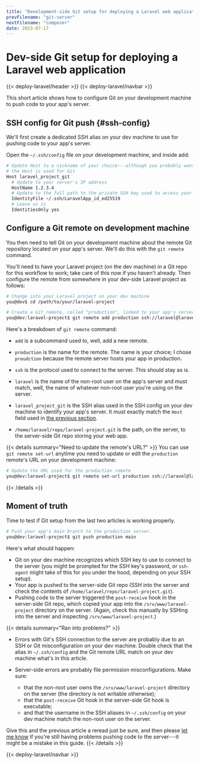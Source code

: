 ```yaml
---
title: "Development-side Git setup for deploying a Laravel web application"
prevFilename: "git-server"
nextFilename: "composer"
date: 2023-07-17
---
```



# Dev-side Git setup for deploying a Laravel web application

{{< deploy-laravel/header >}}
{{< deploy-laravel/navbar >}}

This short article shows how to configure Git on your development machine to push code to your app's server.

## SSH config for Git push {#ssh-config}

We'll first create a dedicated SSH alias on your dev machine to use for pushing code to your app's server.

Open the `~/.ssh/config` file on your development machine, and inside add:

```bash
# Update Host to a nickname of your choice---although you probably want to note
# the Host is used for Git 
Host laravel_project_git
  # Update to your server's IP address
  HostName 1.2.3.4
  # Update to the full path to the private SSH key used to access your server
  IdentityFile ~/.ssh/LaravelApp_id_ed25519
  # Leave as is
  IdentitiesOnly yes
```

## Configure a Git remote on development machine

You then need to tell Git on your development machine about the remote Git repository located on your app's server. We'll do this with the `git remote` command.

You'll need to have your Laravel project (on the dev machine) in a Git repo for this workflow to work; take care of this now if you haven't already.
Then configure the remote from somewhere in your dev-side Laravel project as follows:

```bash
# Change into your Laravel project on your dev machine
you@dev$ cd /path/to/your/laravel-project

# Create a Git remote, called "production", linked to your app's server
you@dev:laravel-project$ git remote add production ssh://laravel@laravel_project_git:/home/laravel/repo/laravel-project.git
```

Here's a breakdown of `git remote` command:

- `add` is a subcommand used to, well, add a new remote.
- `production` is the name for the remote. The name is your choice; I chose `proudction` because the remote server hosts your app in production.
- `ssh` is the protocol used to connect to the server. This should stay as is.
- `laravel` is the name of the non-root user on the app's server and must match, well, the name of whatever non-root user you're using on the server.
- `laravel_project_git` is the SSH alias used in the SSH config on your dev machine to identify your app's server.
  It must exactly match the `Host` field used in [the previous section](#ssh-config).

- `/home/laravel/repo/laravel-project.git` is the path, on the server, to the server-side Git repo storing your web app.

{{< details summary="Need to update the remote's URL?" >}}
You can use `git remote set-url` anytime you need to update or edit the `production` remote's URL on your development machine:

```bash
# Update the URL used for the production remote
you@dev:laravel-project$ git remote set-url production ssh://laravel@laravel_project_git:/home/laravel/repo/laravel-project.git
```

{{< /details >}}


## Moment of truth

Time to test if Git setup from the last two articles is working properly.

```bash
# Push your app's main branch to the production server.
you@dev:laravel-project$ git push production main
```

Here's what should happen:

- Git on your dev machine recognizes which SSH key to use to connect to the server (you might be prompted for the SSH key's password, or `ssh-agent` might take of this for you under the hood, depending on your SSH setup).
- Your app is pushed to the server-side Git repo (SSH into the server and check the contents of `/home/laravel/repo/laravel-project.git`).
- Pushing code to the server triggered the `post-receive` hook in the server-side Git repo, which copied your app into the `/srv/www/laravel-project` directory on the server. (Again, check this manually by SSHing into the server and inspecting `/srv/www/laravel-project`.)

{{< details summary="Ran into problems?" >}}
- Errors with Git's SSH connection to the server are probably due to an SSH or Git misconfiguration on your dev machine.
  Double check that the alias in `~/.ssh/config` and the Git remote URL match on your dev machine what's in this article.
- Server-side errors are probably file permission misconfigurations.
  Make sure:

  - that the non-root user owns the `/srv/www/laravel-project` directory on the server (the directory is not writable otherwise);
  - that the `post-receive` Git hook in the server-side Git hook is executable;
  - and that the username in the SSH aliases in `~/.ssh/config` on your dev machine match the non-root user on the server.

Give this and the previous article a reread just be sure, and then please [let me know](/contact) if you're still having problems pushing code to the server---it might be a mistake in this guide.
{{< /details >}}

{{< deploy-laravel/navbar >}}
